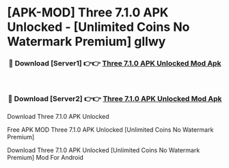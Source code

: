 # [APK-MOD] Three 7.1.0 APK Unlocked - [Unlimited Coins No Watermark Premium] gllwy



<div align="center">
<h3>🔴 Download [Server1] 👉👉 <a href="https://momento.my/?title=Three_7.1.0_APK_Unlocked">Three 7.1.0 APK Unlocked Mod Apk</a></h3><br>

<h3>🔴 Download [Server2] 👉👉 <a href="https://momento.my/?title=Three_7.1.0_APK_Unlocked">Three 7.1.0 APK Unlocked Mod Apk</a></h3>
</div>



Download Three 7.1.0 APK Unlocked 

Free APK MOD Three 7.1.0 APK Unlocked [Unlimited Coins No Watermark Premium]

Download Three 7.1.0 APK Unlocked [Unlimited Coins No Watermark Premium] Mod For Android
